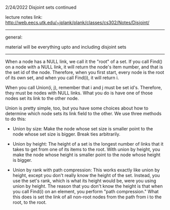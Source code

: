 2/24/2022
Disjoint sets continued


lecture notes link: http://web.eecs.utk.edu/~jplank/plank/classes/cs302/Notes/Disjoint/

---
general:

material will be everything upto and including disjoint sets

---




When a node has a NULL link, we call it the "root" of a set. If you call Find() on a node with a NULL link, it will return the node's item number, and that is the set id of the node. Therefore, when you first start, every node is the root of its own set, and when you call Find(i), it will return i.

When you call Union(i, j), remember that i and j must be set id's. Therefore, they must be nodes with NULL links. What you do is have one of those nodes set its link to the other node.


Union is pretty simple, too, but you have some choices about how to determine which node sets its link field to the other. We use three methods to do this:

- Union by size: Make the node whose set size is smaller point to the node whose set size is bigger. Break ties arbitrarily.

- Union by height: The height of a set is the longest number of links that it takes to get from one of its items to the root. With union by height, you make the node whose height is smaller point to the node whose height is bigger.

- Union by rank with path compression: This works exactly like union by height, except you don't really know the height of the set. Instead, you use the set's rank, which is what its height would be, were you using union by height. The reason that you don't know the height is that when you call Find(i) on an element, you perform "path compression." What this does is set the link of all non-root nodes from the path from i to the root, to the root.





